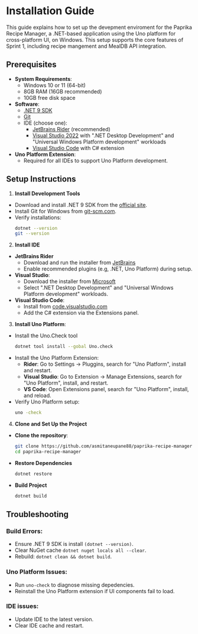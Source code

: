 # Installation Guide

This guide explains how to set up the devepment enviroment for the Paprika Recipe Manager, a .NET-based application using the Uno platform for cross-platform UI, on Windows. This setup supports the core features of Sprint 1, including recipe mangement and MealDB API integration.

## Prerequisites
- **System Requirements**:
    - Windows 10 or 11 (64-bit)
    - 8GB RAM (16GB recommended)
    - 10GB free disk space
- **Software**:
    - [.NET 9 SDK](https://dotnet.microsoft.com/download/dotnet/9.0)
    - [Git](https://git-scm.com/downloads)
    - IDE (choose one):
        - [JetBrains Rider](https://www.jetbrains.com/rider/) (recommended)
        - [Visual Studio 2022](https://visualstudio.microsoft.com/) with ".NET Desktop Development" and "Universal Windows Platform development" workloads
        - [Visual Studio Code](https://code.visualstudio.com/) with C# extension
- **Uno Platform Extension**:
    - Required for all IDEs to support Uno Platform development.
## Setup Instructions
1. **Install Development Tools**
- Download and install .NET 9 SDK from the [official site](https://dotnet.microsoft.com/download/dotnet/9.0).
- Install Git for Windows from [git-scm.com](https://git-scm.com/downloads).
- Verify installations:
    ```bash
    dotnet --version
    git --version
  ```
2. **Install IDE**
- **JetBrains Rider**
  - Download and run the installer from [JetBrains](https://www.jetbrains.com/rider/)
  - Enable recommended plugins (e.g, .NET, Uno Platform) during setup.
- **Visual Studio**:
  - Download the installer from [Microsoft](https://visualstudio.microsoft.com/)
  - Select ".NET Desktop Development" and "Universal Windows Platform development" workloads.
- **Visual Studio Code**:
  - Install from [code.visualstudio.com](https://code.visualstudio.com/)
  - Add the C# extension via the Extensions panel.
3. **Install Uno Platform**:
- Install the Uno.Check tool
    ```bash
  dotnet tool install --gobal Uno.check
    ```
- Install the Uno Platform Extension:
  - **Rider**: Go to Settings -> Pluggins, search for "Uno Platform", install and restart.
  - **Visual Studio**: Go to Extension -> Manage Extensions, search for "Uno Platform", install, and restart.
  - **VS Code**: Open Extensions panel, search for "Uno Platform", install, and reload.
- Verify Uno Platform setup:
    ```bash
    uno -check
    ```
4. **Clone and Set Up the Project**
- **Clone the repository**:

   ```bash
   git clone https://github.com/asmitaneupane88/paprika-recipe-manager.git
   cd paprika-recipe-manager
   ```
- **Restore Dependencies**

   ```bash
   dotnet restore
   ```
- **Build Project**

   ```bash
   dotnet build
   ```

## Troubleshooting
### Build Errors:
- Ensure .NET 9 SDK is install `(dotnet --version)`.
- Clear NuGet cache `dotnet nuget locals all --clear`.
- Rebuild: `dotnet clean && dotnet build`.
### Uno Platform Issues:
- Run `uno-check` to diagnose missing depedencies.
- Reinstall the Uno Platform extension if UI components fail to load.
### IDE issues:
- Update IDE to the latest version.
- Clear IDE cache and restart.
